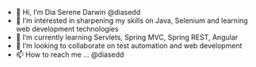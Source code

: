 - 👋 Hi, I’m Dia Serene Darwin @diasedd
- 👀 I’m interested in sharpening my skills on Java, Selenium and learning web development technologies
- 🌱 I’m currently learning Servlets, Spring MVC, Spring REST, Angular
- 💞️ I’m looking to collaborate on test automation and web development 
- 📫 How to reach me ... @diasedd

<!---
diasedd/diasedd is a ✨ special ✨ repository because its `README.md` (this file) appears on your GitHub profile.
You can click the Preview link to take a look at your changes.
--->
